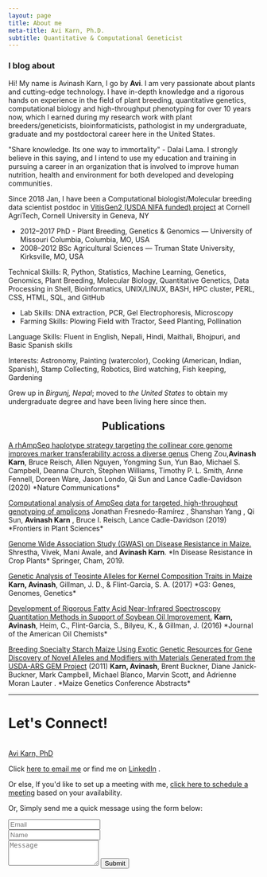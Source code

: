 ```yaml
---
layout: page
title: About me
meta-title: Avi Karn, Ph.D.
subtitle: Quantitative & Computational Geneticist
---
```


<script src="/js/jquery-1.11.2.min.js"></script> <!-- Typed.js uses old jquery ver -->
<script src="/js/typed.js" type="text/javascript"></script>
<script>
  $(function(){
    $(".typed").typed({
      strings: ["Plant Breeding.","Bioinformatics.","Genetics.", "Genomics.", "Science.","Cooking."],
      typeSpeed: 100,
      loop: true,
      backDelay: 1000

    });
  });
</script>

<div class="row">
  <div class="col-sm-12">
    <div class="text-center">
        <h3>I blog about <span class="typed" style="color:#bb00cc";></span></h3>
    </div>
  </div>
</div>

<!-- particles.js exclusion -->
<style>
  #particles-js{
      display: none;
  }
  
</style>


<div id="aboutme-section">

<p class="about-text">
<span class="fa fa-coffee about-icon"></span>
Hi! My name is Avinash Karn, I go by <strong>Avi</strong>. I am very passionate about plants and cutting-edge technology. I have in-depth knowledge and a rigorous hands on experience in the field of plant breeding, quantitative genetics, computational biology and high-throughput phenotyping for over 10 years now, which I earned during my research work with plant breeders/geneticists, bioinformaticists, pathologist in my undergraduate, graduate and my postdoctoral career here in the United States.
</p>

<p class="about-text">
<span class="fa fa-heart about-icon"></span>
"Share knowledge. Its one way to immortality" - Dalai Lama. 
I strongly believe in this saying, and I intend to use my education and training in pursuing a career in an organization that is involved to improve human nutrition, health and environment for both developed and developing communities.
</p>

<p class="about-text">
<span class="fa fa-briefcase about-icon"></span>
Since 2018 Jan, I have been a Computational biologist/Molecular breeding data scientist postdoc in <a href="http://www.vitisgen2.org/"> VitisGen2 (USDA NIFA funded) project</a> at Cornell AgriTech, Cornell University in Geneva, NY
</p>
 
<p class="about-text">
<span class="fa fa-graduation-cap about-icon"></span>
<ul>
 <li> 2012–2017 PhD - Plant Breeding, Genetics & Genomics — University of Missouri Columbia, Columbia, MO, USA</li>
 <li> 2008–2012 BSc Agricultural Sciences — Truman State University, Kirksville, MO, USA </li>
</ul>
</p>

<p class="about-text">
<span class="fa fa-terminal about-icon"></span>

Technical Skills: R, Python, Statistics, Machine Learning, Genetics, Genomics, Plant Breeding, Molecular Biology, Quantitative Genetics, Data Processing in Shell, Bioinformatics, UNIX/LINUX, BASH, HPC cluster, PERL, CSS, HTML, SQL, and GitHub 
</p>
 

<p class="about-text">
<span class="fa fa-leaf about-icon"></span>
<ul>
 <li>Lab Skills: DNA extraction, PCR, Gel Electrophoresis, Microscopy </li>
 <li>Farming Skills: Plowing Field with Tractor, Seed Planting, Pollination</li>
</ul>
</p>

<p class="about-text">
<span class="fa fa-language about-icon"></span>
Language Skills: Fluent in English, Nepali, Hindi, Maithali, Bhojpuri, and Basic Spanish skills
</p>

<p class="about-text">
<span class="fa fa-paint-brush about-icon"></span>
Interests: Astronomy, Painting (watercolor), Cooking (American, Indian, Spanish), Stamp Collecting, Robotics,    Bird watching, Fish keeping, Gardening
</p>

<p class="about-text">
<span class="fa fa-globe about-icon"></span>
Grew up in <i>Birgunj, Nepal</i>; moved to <i>the United States</i> to obtain my undergraduate degree and have been living here since then.
</p>


<center> <h2> Publications </h2> </center> 

<p>
<a href="https://www.nature.com/articles/s41467-019-14280-1"> A rhAmpSeq haplotype strategy targeting the collinear core genome improves marker transferability across a diverse genus</a>
 Cheng Zou,<strong>Avinash Karn</strong>, Bruce Reisch, Allen Nguyen, Yongming Sun, Yun Bao, Michael S. Campbell, Deanna Church, Stephen Williams, Timothy P. L. Smith, Anne Fennell, Doreen Ware, Jason Londo, Qi Sun and Lance Cadle-Davidson
(2020) *Nature Communications*
</p>

<p>
<a href="https://www.frontiersin.org/articles/10.3389/fpls.2019.00599/full">Computational analysis of AmpSeq data for targeted, high-throughput genotyping of amplicons</a>
Jonathan Fresnedo-Ramírez , Shanshan Yang , Qi Sun, <strong>Avinash Karn</strong> , Bruce I. Reisch, Lance Cadle-Davidson (2019)
*Frontiers in Plant Sciences*
</p>

<p>
<a href="https://link.springer.com/chapter/10.1007/978-3-030-20728-1_6">Genome Wide Association Study (GWAS) on Disease Resistance in Maize. </a> Shrestha, Vivek, Mani Awale, and <strong>Avinash Karn</strong>. *In Disease Resistance in Crop Plants* Springer, Cham, 2019.
</p>

<p>
<a href="https://www.g3journal.org/content/7/4/1157.abstract"> Genetic Analysis of Teosinte Alleles for Kernel Composition Traits in Maize</a> <strong>Karn, Avinash</strong>, Gillman, J. D., & Flint-Garcia, S. A. (2017) 
*G3: Genes, Genomes, Genetics*
</p>

<p>
<a href="https://link.springer.com/article/10.1007/s11746-016-2916-4"> Development of Rigorous Fatty Acid Near-Infrared Spectroscopy Quantitation Methods in Support of Soybean Oil Improvement.</a>
<strong>Karn, Avinash</strong>, Heim, C., Flint-Garcia, S., Bilyeu, K., & Gillman, J. (2016)
*Journal of the American Oil Chemists*
</p>

<p>
<a href="https://www.ars.usda.gov/research/publications/publication/?seqNo115=263955">Breeding Specialty Starch Maize Using Exotic Genetic Resources for Gene Discovery of Novel Alleles and Modifiers with Materials Generated from the USDA-ARS GEM Project</a>  (2011)
<strong>Karn, Avinash</strong>, Brent Buckner, Diane Janick-Buckner, Mark Campbell, Michael Blanco, Marvin Scott, and Adrienne Moran Lauter .
*Maize Genetics Conference Abstracts*
</p>

<hr>


<h1 id="contact">Let's Connect!</h1>  

<br>
<div class="LI-profile-badge"  data-version="v1" data-size="large" data-locale="en_US" data-type="horizontal" data-theme="light" data-vanity="avikarn"><a class="LI-simple-link" href='https://www.linkedin.com/in/avikarn?trk=profile-badge'>Avi Karn, PhD</a></div>

 
<script type="text/javascript" src="https://platform.linkedin.com/badges/js/profile.js" async defer></script>

<p>Click <a href="mailto:akarn@mail.missouri.edu?subject=Hello from AviKarn.com"> here to email me</a> or find me on <a href="https://www.linkedin.com/in/avikarn/">LinkedIn</a> . <p> Or else, If you'd like to set up a meeting with me, <a href="https://calendly.com/avikarn">click here to schedule a meeting</a> based on your availability.</p>

<form action="https://formspree.io/akarn@mail.missouri.edu" method="POST" class="form" id="contact-form">
  <p>Or, Simply send me a quick message using the form below:</p>
  <div class="row">
    <div class="col-xs-6">
      <input type="email" name="_replyto" class="form-control input-lg" placeholder="Email" title="Email">
    </div>
    <div class="col-xs-6">
      <input type="text" name="name" class="form-control input-lg" placeholder="Name" title="Name">
    </div>
  </div>
  <input type="hidden" name="_subject" value="New submission from AviKarn.com">
  <textarea type="text" name="content" class="form-control input-lg" placeholder="Message" title="Message" required="required" rows="3"></textarea>
  <input type="text" name="_gotcha" style="display:none">
  <input type="hidden" name="_next" value="./aboutme?message=Your message was sent successfully, thanks!" />
  <button type="submit" class="btn btn-lg btn-primary">Submit</button>
</form>
